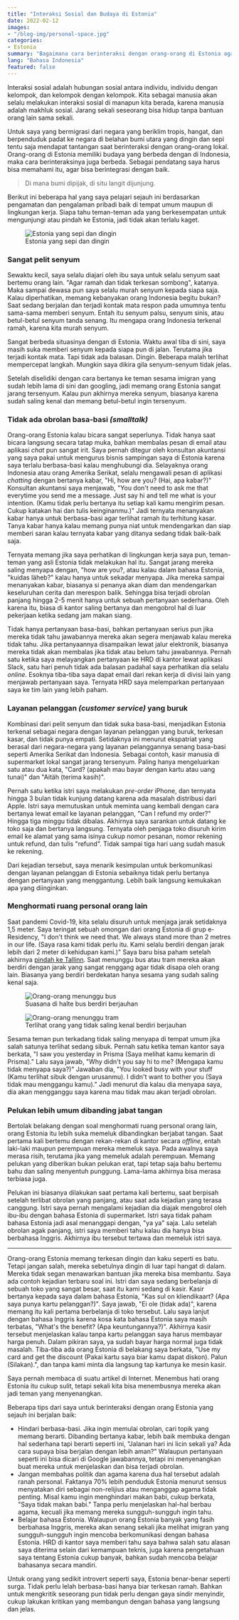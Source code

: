 ```yaml
---
title: "Interaksi Sosial dan Budaya di Estonia"
date: 2022-02-12
images:
- "/blog-img/personal-space.jpg"
categories:
- Estonia
summary: "Bagaimana cara berinteraksi dengan orang-orang di Estonia agar bisa berintegrasi dengan baik."
lang: "Bahasa Indonesia"
featured: false
---
```


Interaksi sosial adalah hubungan sosial antara individu, individu dengan kelompok, dan kelompok dengan kelompok. Kita sebagai manusia akan selalu melakukan interaksi sosial di manapun kita berada, karena manusia adalah makhluk sosial. Jarang sekali seseorang bisa hidup tanpa bantuan orang lain sama sekali.

Untuk saya yang bermigrasi dari negara yang beriklim tropis, hangat, dan berpenduduk padat ke negara di belahan bumi utara yang dingin dan sepi tentu saja mendapat tantangan saat berinteraksi dengan orang-orang lokal. Orang-orang di Estonia memiliki budaya yang berbeda dengan di Indonesia, maka cara berinteraksinya juga berbeda. Sebagai pendatang saya harus bisa memahami itu, agar bisa berintegrasi dengan baik.

> Di mana bumi dipijak, di situ langit dijunjung.

Berikut ini beberapa hal yang saya pelajari sejauh ini berdasarkan pengamatan dan pengalaman pribadi baik di tempat umum maupun di lingkungan kerja. Siapa tahu teman-teman ada yang berkesempatan untuk mengunjungi atau pindah ke Estonia, jadi tidak akan terlalu kaget.

<figure class="figure">
<img src="/blog-img/walk-from-behind.jpg" class="figure-img img-fluid" alt="Estonia yang sepi dan dingin" />
<figcaption class="figure-caption text-center">Estonia yang sepi dan dingin</figcaption>
</figure>

### Sangat pelit senyum

Sewaktu kecil, saya selalu diajari oleh ibu saya untuk selalu senyum saat bertemu orang lain. "Agar ramah dan tidak terkesan sombong", katanya. Maka sampai dewasa pun saya selalu murah senyum kepada siapa saja. Kalau diperhatikan, memang kebanyakan orang Indonesia begitu bukan? Saat sedang berjalan dan terjadi kontak mata respon pada umumnya tentu sama-sama memberi senyum. Entah itu senyum palsu, senyum sinis, atau betul-betul senyum tanda senang. Itu mengapa orang Indonesia terkenal ramah, karena kita murah senyum.

Sangat berbeda situasinya dengan di Estonia. Waktu awal tiba di sini, saya masih suka memberi senyum kepada siapa pun di jalan. Terutama jika terjadi kontak mata. Tapi tidak ada balasan. Dingin. Beberapa malah terlihat mempercepat langkah. Mungkin saya dikira gila senyum-senyum tidak jelas.

Setelah diselidiki dengan cara bertanya ke teman sesama imigran yang sudah lebih lama di sini dan googling, jadi memang orang Estonia sangat jarang tersenyum. Kalau pun akhirnya mereka senyum, biasanya karena sudah saling kenal dan memang betul-betul ingin tersenyum.

### Tidak ada obrolan basa-basi *(smalltalk)*

Orang-orang Estonia kalau bicara sangat seperlunya. Tidak hanya saat bicara langsung secara tatap muka, bahkan membalas pesan di email atau aplikasi *chat* pun sangat irit. Saya pernah ditegur oleh konsultan akuntansi yang saya pakai untuk mengurus bisnis sampingan saya di Estonia karena saya terlalu berbasa-basi kalau menghubungi dia. Selayaknya orang Indonesia atau orang Amerika Serikat, selalu mengawali pesan di aplikasi *chatting* dengan bertanya kabar, "Hi, how are you? (Hai, apa kabar?)" Konsultan akuntansi saya menjawab, "You don't need to ask me that everytime you send me a message. Just say hi and tell me what is your intention. (Kamu tidak perlu bertanya itu setiap kali kamu mengirim pesan. Cukup katakan hai dan tulis keinginanmu.)" Jadi ternyata menanyakan kabar hanya untuk berbasa-basi agar terlihat ramah itu terhitung kasar. Tanya kabar hanya kalau memang punya niat untuk mendengarkan dan siap memberi saran kalau ternyata kabar yang ditanya sedang tidak baik-baik saja.

Ternyata memang jika saya perhatikan di lingkungan kerja saya pun, teman-teman yang asli Estonia tidak melakukan hal itu. Sangat jarang mereka saling menyapa dengan, "how are you?, atau kalau dalam bahasa Estonia, "kuidas läheb?" kalau hanya untuk sekadar menyapa. Jika mereka sampai menanyakan kabar, biasanya si penanya akan diam dan mendengarkan keseluruhan cerita dan merespon balik. Sehingga bisa terjadi obrolan panjang hingga 2-5 menit hanya untuk sebuah pertanyaan sederhana. Oleh karena itu, biasa di kantor saling bertanya dan mengobrol hal di luar pekerjaan ketika sedang jam makan siang.

Tidak hanya pertanyaan basa-basi, bahkan pertanyaan serius pun jika mereka tidak tahu jawabannya mereka akan segera menjawab kalau mereka tidak tahu. Jika pertanyaannya disampaikan lewat jalur elektronik, biasanya mereka tidak akan membalas jika tidak atau belum tahu jawabannya. Pernah satu ketika saya melayangkan pertanyaan ke HRD di kantor lewat aplikasi Slack, satu hari penuh tidak ada balasan padahal saya perhatikan dia selalu *online*. Esoknya tiba-tiba saya dapat email dari rekan kerja di divisi lain yang menjawab pertanyaan saya. Ternyata HRD saya melemparkan pertanyaan saya ke tim lain yang lebih paham.

### Layanan pelanggan *(customer service)* yang buruk

Kombinasi dari pelit senyum dan tidak suka basa-basi, menjadikan Estonia terkenal sebagai negara dengan layanan pelanggan yang buruk, terkesan kasar, dan tidak punya empati. Setidaknya ini menurut ekspatriat yang berasal dari negara-negara yang layanan pelanggannya senang basa-basi seperti Amerika Serikat dan Indonesia. Sebagai contoh, kasir manusia di supermarket lokal sangat jarang tersenyum. Paling hanya mengeluarkan satu atau dua kata, "Card? (apakah mau bayar dengan kartu atau uang tunai)" dan "Aitäh (terima kasih)".

Pernah satu ketika istri saya melakukan *pre-order* iPhone, dan ternyata hingga 3 bulan tidak kunjung datang karena ada masalah distribusi dari Apple. Istri saya memutuskan untuk meminta uang kembali dengan cara bertanya lewat email ke layanan pelanggan, "Can I refund my order?" Hingga tiga minggu tidak dibalas. Akhirnya saya sarankan untuk datang ke toko saja dan bertanya langsung. Ternyata oleh penjaga toko disuruh kirim email ke alamat yang sama isinya cukup nomor pesanan, nomor rekening untuk refund, dan tulis "refund". Tidak sampai tiga hari uang sudah masuk ke rekening.

Dari kejadian tersebut, saya menarik kesimpulan untuk berkomunikasi dengan layanan pelanggan di Estonia sebaiknya tidak perlu bertanya dengan pertanyaan yang menggantung. Lebih baik langsung kemukakan apa yang diinginkan.

### Menghormati ruang personal orang lain

Saat pandemi Covid-19, kita selalu disuruh untuk menjaga jarak setidaknya 1,5 meter. Saya teringat sebuah omongan dari orang Estonia di grup e-Residency, "I don't think we need that. We always stand more than 2 metres in our life. (Saya rasa kami tidak perlu itu. Kami selalu berdiri dengan jarak lebih dari 2 meter di kehidupan kami.)" Saya baru bisa paham setelah akhirnya [pindah ke Tallinn](/personal/mencari-kerja-di-luar-negeri). Saat menunggu bus atau tram mereka akan berdiri dengan jarak yang sangat renggang agar tidak disapa oleh orang lain. Biasanya yang berdiri berdekatan hanya sesama yang sudah saling kenal saja.

<figure class="figure">
<img src="/blog-img/personal-space.jpg" class="figure-img img-fluid" alt="Orang-orang menunggu bus" />
<figcaption class="figure-caption text-center">Suasana di halte bus berdiri berjauhan</figcaption>
</figure>

<figure class="figure">
<img src="/blog-img/trammipeatus.gif" class="figure-img img-fluid" alt="Orang-orang menunggu tram" />
<figcaption class="figure-caption text-center">Terlihat orang yang tidak saling kenal berdiri berjauhan</figcaption>
</figure>

Sesama teman pun terkadang tidak saling menyapa di tempat umum jika salah satunya terlihat sedang sibuk. Pernah satu ketika teman kantor saya berkata, "I saw you yesterday in Prisma (Saya melihat kamu kemarin di Prisma)." Lalu saya jawab, "Why didn't you say hi to me? (Mengapa kamu tidak menyapa saya?)" Jawaban dia, "You looked busy with your stuff (Kamu terlihat sibuk dengan urusanmu). I didn't want to bother you (Saya tidak mau menggangu kamu)." Jadi menurut dia kalau dia menyapa saya, dia akan mengganggu saya karena mau tidak mau akan terjadi obrolan.

### Pelukan lebih umum dibanding jabat tangan

Bertolak belakang dengan soal menghormati ruang personal orang lain, orang Estonia itu lebih suka memeluk dibandingkan berjabat tangan. Saat pertama kali bertemu dengan rekan-rekan di kantor secara *offline*, entah laki-laki maupun perempuan mereka memeluk saya. Pada awalnya saya merasa risih, terutama jika yang memeluk adalah perempuan. Memang pelukan yang diberikan bukan pelukan erat, tapi tetap saja bahu bertemu bahu dan saling menyentuh punggung. Lama-lama akhirnya bisa merasa terbiasa juga.

Pelukan ini biasanya dilakukan saat pertama kali bertemu, saat berpisah setelah terlibat obrolan yang panjang, atau saat ada kejadian yang terasa canggung. Istri saya pernah mengalami kejadian dia diajak mengobrol oleh ibu-ibu dengan bahasa Estonia di supermarket. Istri saya tidak paham bahasa Estonia jadi asal menanggapi dengan, "ya ya" saja. Lalu setelah obrolan agak panjang, istri saya memberi tahu kalau dia hanya bisa berbahasa Inggris. Akhirnya ibu tersebut tertawa dan memeluk istri saya.

<hr class="border-2 border-top" />

Orang-orang Estonia memang terkesan dingin dan kaku seperti es batu. Tetapi jangan salah, mereka sebetulnya dingin di luar tapi hangat di dalam. Mereka tidak segan menawarkan bantuan jika mereka bisa membantu. Saya ada contoh kejadian terbaru soal ini. Istri dan saya sedang berbelanja di sebuah toko yang sangat besar, saat itu kami sedang di kasir. Kasir bertanya kepada saya dalam bahasa Estonia, "Kas sul on kliendikaart? (Apa saya punya kartu pelanggan?)". Saya jawab, "Ei ole (tidak ada)", karena memang itu kali pertama berbelanja di toko tersebut. Lalu saya lanjut dengan bahasa Inggris karena kosa kata bahasa Estonia saya masih terbatas, "What's the benefit? (Apa keuntungannya?)". Akhirnya kasir tersebut menjelaskan kalau tanpa kartu pelanggan saya harus membayar harga penuh. Dalam pikiran saya, ya sudah bayar harga normal juga tidak masalah. Tiba-tiba ada orang Estonia di belakang saya berkata, "Use my card and get the discount (Pakai kartu saya biar kamu dapat diskon). Palun (Silakan).", dan tanpa kami minta dia langsung tap kartunya ke mesin kasir.

Saya pernah membaca di suatu artikel di Internet. Menembus hati orang Estonia itu cukup sulit, tetapi sekali kita bisa menembusnya mereka akan jadi teman yang menyenangkan.

Beberapa tips dari saya untuk berinteraksi dengan orang Estonia yang sejauh ini berjalan baik:
- Hindari berbasa-basi. Jika ingin memulai obrolan, cari topik yang memang berarti. Dibanding bertanya kabar, lebih baik membuka dengan hal sederhana tapi berarti seperti ini, "Jalanan hari ini licin sekali ya? Ada cara supaya bisa berjalan dengan lebih aman?" Walaupun pertanyaan seperti ini bisa dicari di Google jawabannya, tetapi ini menyenangkan buat mereka untuk menjelaskan dan bisa terjadi obrolan.
- Jangan membahas politik dan agama karena dua hal tersebut adalah ranah personal. Faktanya 70% lebih penduduk Estonia menurut sensus menyatakan diri sebagai non-relijius atau menganggap agama tidak penting. Misal kamu ingin menghindari makan babi, cukup berkata, "Saya tidak makan babi." Tanpa perlu menjelaskan hal-hal berbau agama, kecuali jika memang mereka sungguh-sungguh ingin tahu.
- Belajar bahasa Estonia. Walaupun orang Estonia banyak yang fasih berbahasa Inggris, mereka akan senang sekali jika melihat imigran yang sungguh-sungguh ingin mencoba berkomunikasi dengan bahasa Estonia. HRD di kantor saya memberi tahu saya bahwa salah satu alasan saya diterima selain dari kemampuan teknis, juga karena pengetahuan saya tentang Estonia cukup banyak, bahkan sudah mencoba belajar bahasanya secara mandiri.

Untuk orang yang sedikit introvert seperti saya, Estonia benar-benar seperti surga. Tidak perlu lelah berbasa-basi hanya biar terkesan ramah. Bahkan untuk mengkritik seseorang pun tidak perlu dengan gaya sindir menyindir, cukup lakukan kritikan yang membangun dengan bahasa yang langsung dan jelas.

